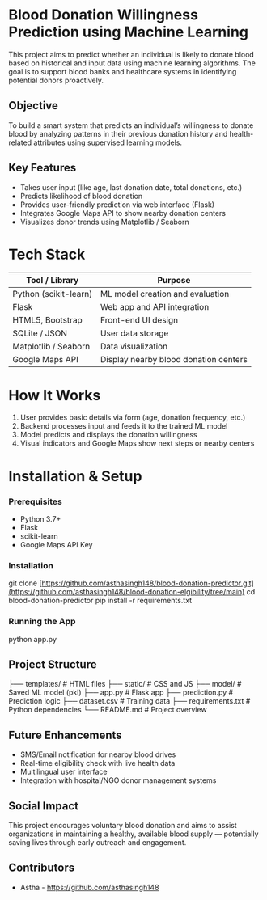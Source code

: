 

#  Blood Donation Willingness Prediction using Machine Learning

This project aims to predict whether an individual is likely to donate blood based on historical and input data using machine learning algorithms. The goal is to support blood banks and healthcare systems in identifying potential donors proactively.



##  Objective

To build a smart system that predicts an individual’s willingness to donate blood by analyzing patterns in their previous donation history and health-related attributes using supervised learning models.



##  Key Features

- Takes user input (like age, last donation date, total donations, etc.)
- Predicts likelihood of blood donation
- Provides user-friendly prediction via web interface (Flask)
- Integrates Google Maps API to show nearby donation centers
- Visualizes donor trends using Matplotlib / Seaborn



# Tech Stack

| Tool / Library          | Purpose                                   |
|-------------------------|-------------------------------------------|
| Python (scikit-learn)   | ML model creation and evaluation          |
| Flask                   | Web app and API integration               |
| HTML5, Bootstrap        | Front-end UI design                       |
| SQLite / JSON           | User data storage                         |
| Matplotlib / Seaborn    | Data visualization                        |
| Google Maps API         | Display nearby blood donation centers     |


# How It Works

1. User provides basic details via form (age, donation frequency, etc.)
2. Backend processes input and feeds it to the trained ML model
3. Model predicts and displays the donation willingness
4. Visual indicators and Google Maps show next steps or nearby centers



# Installation & Setup

###  Prerequisites

- Python 3.7+
- Flask
- scikit-learn
- Google Maps API Key

###  Installation

git clone [https://github.com/asthasingh148/blood-donation-predictor.git](https://github.com/asthasingh148/blood-donation-elgibility/tree/main)
cd blood-donation-predictor
pip install -r requirements.txt


###  Running the App


python app.py




## Project Structure


├── templates/               # HTML files
├── static/                  # CSS and JS
├── model/                   # Saved ML model (pkl)
├── app.py                   # Flask app
├── prediction.py            # Prediction logic
├── dataset.csv              # Training data
├── requirements.txt         # Python dependencies
└── README.md                # Project overview




##  Future Enhancements

* SMS/Email notification for nearby blood drives
* Real-time eligibility check with live health data
* Multilingual user interface
* Integration with hospital/NGO donor management systems



##  Social Impact

This project encourages voluntary blood donation and aims to assist organizations in maintaining a healthy, available blood supply — potentially saving lives through early outreach and engagement.



##  Contributors

* Astha - https://github.com/asthasingh148




